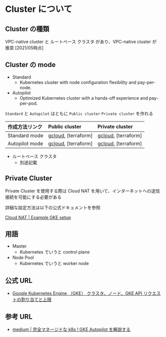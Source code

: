 # Cluster について

## Cluster の種類

VPC-native cluster と ルートベース クラスタ があり、VPC-native cluster が推奨 [2021/05時点]

## Cluster の mode

+ Standard
  + Kubernetes cluster with node configuration flexibility and pay-per-node.
+ Autopilot
  + Optimized Kubernetes cluster with a hands-off experience and pay-per-pod.

`Standard` と `Autopilot` はともに `Public cluster` `Private cluster` を作れる

作成方法リンク | Public cluster | Private cluster
:- | :- | :-
Standard mode | [gcloud](./standard-public-gcloud/README.md), [terraform] | [gcloud](./standard-private-gcloud/README.md), [terraform]
Autopilot mode | [gcloud](./autopilot-public-gcloud/README.md), [terraform] | [gcloud](./autopilot-private-gcloud/README.md), [terraform]

+ ルートベース クラスタ
  + 別途記載 

## Private Cluster

Private Cluster を使用する際は Cloud NAT を用いて、インターネットへの送信接続を可能にする必要がある

詳細な設定方法は以下の公式ドキュメントを参照

[Cloud NAT | Example GKE setup](https://cloud.google.com/nat/docs/gke-example)


## 用語

+ Master
  + Kubernetes でいうと control plane
+ Node Pool
  + Kubernetes でいうと worker node

## 公式 URL

+ [Google Kubernetes Engine （GKE） クラスタ、ノード、GKE API リクエストの割り当てと上限](https://cloud.google.com/kubernetes-engine/quotas)

## 参考 URL

+ [medium | 完全マネージドな k8s ! GKE Autopilot を解説する](https://medium.com/google-cloud-jp/gke-autopilot-87f8458ccf74)
